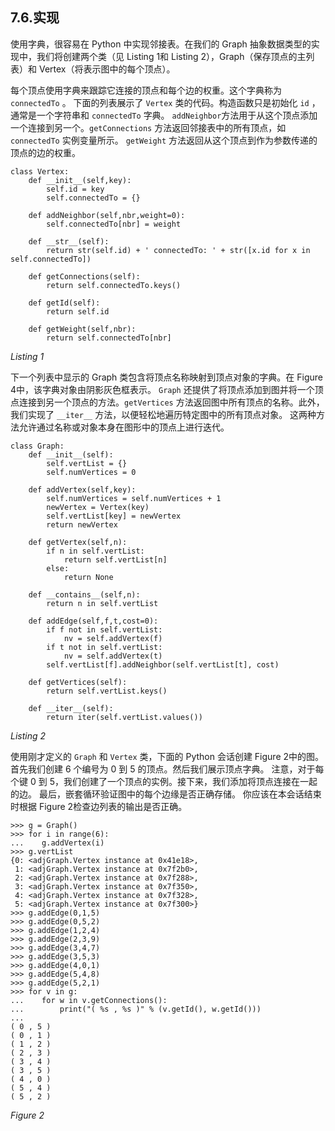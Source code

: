 ## 7.6.实现

使用字典，很容易在 Python 中实现邻接表。在我们的 Graph 抽象数据类型的实现中，我们将创建两个类（见 Listing 1和 Listing 2），Graph（保存顶点的主列表）和 Vertex（将表示图中的每个顶点）。

每个顶点使用字典来跟踪它连接的顶点和每个边的权重。这个字典称为`connectedTo` 。 下面的列表展示了 `Vertex` 类的代码。构造函数只是初始化 `id` ，通常是一个字符串和 `connectedTo` 字典。 `addNeighbor`方法用于从这个顶点添加一个连接到另一个。`getConnections` 方法返回邻接表中的所有顶点，如 `connectedTo` 实例变量所示。 `getWeight` 方法返回从这个顶点到作为参数传递的顶点的边的权重。

```
class Vertex:
    def __init__(self,key):
        self.id = key
        self.connectedTo = {}

    def addNeighbor(self,nbr,weight=0):
        self.connectedTo[nbr] = weight

    def __str__(self):
        return str(self.id) + ' connectedTo: ' + str([x.id for x in self.connectedTo])
        
    def getConnections(self):
        return self.connectedTo.keys()

    def getId(self):
        return self.id

    def getWeight(self,nbr):
        return self.connectedTo[nbr]
```
*Listing 1*

下一个列表中显示的 Graph 类包含将顶点名称映射到顶点对象的字典。在 Figure 4中，该字典对象由阴影灰色框表示。 `Graph` 还提供了将顶点添加到图并将一个顶点连接到另一个顶点的方法。`getVertices` 方法返回图中所有顶点的名称。此外，我们实现了 `__iter__` 方法，以便轻松地遍历特定图中的所有顶点对象。 这两种方法允许通过名称或对象本身在图形中的顶点上进行迭代。

```
class Graph:
    def __init__(self):
        self.vertList = {}
        self.numVertices = 0

    def addVertex(self,key):
        self.numVertices = self.numVertices + 1
        newVertex = Vertex(key)
        self.vertList[key] = newVertex
        return newVertex

    def getVertex(self,n):
        if n in self.vertList:
            return self.vertList[n]
        else:
            return None

    def __contains__(self,n):
        return n in self.vertList

    def addEdge(self,f,t,cost=0):
        if f not in self.vertList:
            nv = self.addVertex(f)
        if t not in self.vertList:
            nv = self.addVertex(t)
        self.vertList[f].addNeighbor(self.vertList[t], cost)

    def getVertices(self):
        return self.vertList.keys()

    def __iter__(self):
        return iter(self.vertList.values())
```
*Listing 2*

使用刚才定义的 `Graph` 和 `Vertex` 类，下面的 Python 会话创建 Figure 2中的图。首先我们创建 6 个编号为 0 到 5 的顶点。然后我们展示顶点字典。 注意，对于每个键 0 到 5，我们创建了一个顶点的实例。接下来，我们添加将顶点连接在一起的边。 最后，嵌套循环验证图中的每个边缘是否正确存储。 你应该在本会话结束时根据 Figure 2检查边列表的输出是否正确。

```
>>> g = Graph()
>>> for i in range(6):
...    g.addVertex(i)
>>> g.vertList
{0: <adjGraph.Vertex instance at 0x41e18>,
 1: <adjGraph.Vertex instance at 0x7f2b0>,
 2: <adjGraph.Vertex instance at 0x7f288>,
 3: <adjGraph.Vertex instance at 0x7f350>,
 4: <adjGraph.Vertex instance at 0x7f328>,
 5: <adjGraph.Vertex instance at 0x7f300>}
>>> g.addEdge(0,1,5)
>>> g.addEdge(0,5,2)
>>> g.addEdge(1,2,4)
>>> g.addEdge(2,3,9)
>>> g.addEdge(3,4,7)
>>> g.addEdge(3,5,3)
>>> g.addEdge(4,0,1)
>>> g.addEdge(5,4,8)
>>> g.addEdge(5,2,1)
>>> for v in g:
...    for w in v.getConnections():
...        print("( %s , %s )" % (v.getId(), w.getId()))
...
( 0 , 5 )
( 0 , 1 )
( 1 , 2 )
( 2 , 3 )
( 3 , 4 )
( 3 , 5 )
( 4 , 0 )
( 5 , 4 )
( 5 , 2 )
```
*Figure 2*


